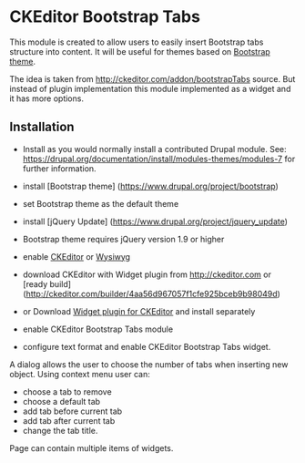 # CKEditor Bootstrap Tabs
This module is created to allow users to easily insert Bootstrap tabs structure into content.
It will be useful for themes based on [Bootstrap theme](https://www.drupal.org/project/bootstrap).

The idea is taken from http://ckeditor.com/addon/bootstrapTabs source. But instead of plugin implementation this module implemented as a widget and it has more options.

## Installation

* Install as you would normally install a contributed Drupal module. See:
  https://drupal.org/documentation/install/modules-themes/modules-7
  for further information.

* install [Bootstrap theme] (https://www.drupal.org/project/bootstrap)
* set Bootstrap theme as the default theme
* install [jQuery Update] (https://www.drupal.org/project/jquery_update)
* Bootstrap theme requires jQuery version 1.9 or higher
* enable [CKEditor](https://www.drupal.org/project/ckeditor) or
   [Wysiwyg](https://www.drupal.org/project/wysiwyg)
* download CKEditor with Widget plugin from http://ckeditor.com
   or [ready build] (http://ckeditor.com/builder/4aa56d967057f1cfe925bceb9b98049d)
* or Download [Widget plugin for CKEditor](http://ckeditor.com/addon/widget)
   and install separately
* enable CKEditor Bootstrap Tabs module
* configure text format and enable CKEditor Bootstrap Tabs widget.

A dialog allows the user to choose the number of tabs when inserting new object. 
Using context menu user can:
* choose a tab to remove
* choose a default tab
* add tab before current tab
* add tab after current tab 
* change the tab title. 

Page can contain multiple items of widgets.
